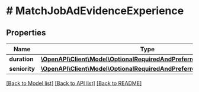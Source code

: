 # # MatchJobAdEvidenceExperience

## Properties

Name | Type | Description | Notes
------------ | ------------- | ------------- | -------------
**duration** | [**\OpenAPI\Client\Model\OptionalRequiredAndPreferredDurationRangeV11**](OptionalRequiredAndPreferredDurationRangeV11.md) |  |
**seniority** | [**\OpenAPI\Client\Model\OptionalRequiredAndPreferredSeniorityValueV9**](OptionalRequiredAndPreferredSeniorityValueV9.md) |  |

[[Back to Model list]](../../README.md#models) [[Back to API list]](../../README.md#endpoints) [[Back to README]](../../README.md)
